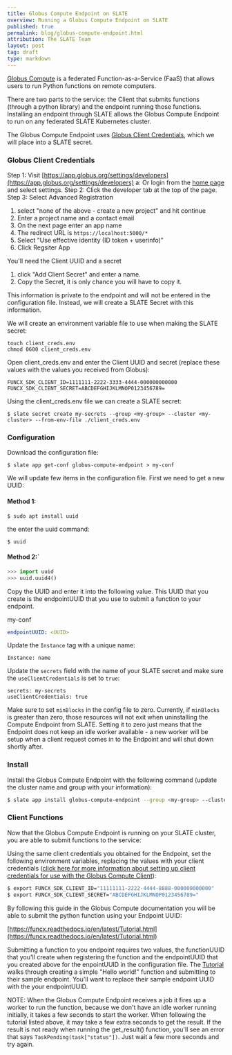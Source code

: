 ```yaml
---
title: Globus Compute Endpoint on SLATE
overview: Running a Globus Compute Endpoint on SLATE
published: true
permalink: blog/globus-compute-endpoint.html
attribution: The SLATE Team
layout: post
tag: draft
type: markdown
---
```


[Globus Compute](https://www.globus.org/compute) is a federated Function-as-a-Service (FaaS) that allows users to run Python functions on remote computers.

There are two parts to the service: the Client that submits functions (through a python library) and the endpoint running those functions. Installing an endpoint through SLATE allows the Globus Compute Endpoint to run on any federated SLATE Kubernetes cluster.

<!--end_excerpt-->

The Globus Compute Endpoint uses [Globus Client Credentials](https://docs.globus.org/api/auth/developer-guide/#register-app), which we will place into a SLATE secret.

### Globus Client Credentials

Step 1: Visit [https://app.globus.org/settings/developers](https://app.globus.org/settings/developers)
    a: Or login from the [home page](https://www.globus.org/) and select settings. 
Step 2: Click the developer tab at the top of the page. 
Step 3: Select Advanced Registration

1. select "none of the above - create a new project" and hit continue
1. Enter a project name and a contact email
1. On the next page enter an app name
1. The redirect URL is `https://localhost:5000/*`
1. Select "Use effective identity (ID token + userinfo)"
1. Click Regsiter App

You'll need the Client UUID and a secret

1. click "Add Client Secret" and enter a name. 
1. Copy the Secret, it is only chance you will have to copy it. 

This information is private to the endpoint and will not be entered in the configuration file. Instead, we will create a SLATE Secret with this information. 

We will create an environment variable file to use when making the SLATE secret:
```
touch client_creds.env
chmod 0600 client_creds.env
```

Open client_creds.env and enter the Client UUID and secret (replace these values with the values you received from Globus):
```
FUNCX_SDK_CLIENT_ID=1111111-2222-3333-4444-000000000000
FUNCX_SDK_CLIENT_SECRET=ABCDEFGHIJKLMNOP0123456789=
```

Using the client_creds.env file we can create a SLATE secret:
```
$ slate secret create my-secrets --group <my-group> --cluster <my-cluster> --from-env-file ./client_creds.env
```

### Configuration

Download the configuration file:
```
$ slate app get-conf globus-compute-endpoint > my-conf
```

We will update few items in the configuration file. First we need to get a new UUID:

#### Method 1: 

```
$ sudo apt install uuid
```
the enter the uuid command:
```
$ uuid
```

#### Method 2:`
```python
>>> import uuid
>>> uuid.uuid4()
```

Copy the UUID and enter it into the following value. This UUID that you create is the endpointUUID that you use to submit a function to your endpoint.

my-conf
```yaml
endpointUUID: <UUID>
```

Update the `Instance` tag with a unique name:
```
Instance: name
```

Update the `secrets` field with the name of your SLATE secret and make sure the `useClientCredentials` is set to `true`:
```
secrets: my-secrets
useClientCredentials: true
```

Make sure to set `minBlocks` in the config file to zero. Currently, if `minBlocks` is greater than zero, those resources will not exit when uninstalling the Compute Endpoint from SLATE. Setting it to zero just means that the Endpoint does not keep an idle worker available - a new worker will be setup when a client request comes in to the Endpoint and will shut down shortly after. 

### Install

Install the Globus Compute Endpoint with the following command (update the cluster name and group with your information):
```bash
$ slate app install globus-compute-endpoint --group <my-group> --cluster <my-cluster> --conf my-conf
```

### Client Functions

Now that the Globus Compute Endpoint is running on your SLATE cluster, you are able to submit functions to the service: 

Using the same client credentials you obtained for the Endpoint, set the following environment variables, replacing the values with your client credentials ([click here for more information about setting up client credentials for use with the Globus Compute Client](https://funcx.readthedocs.io/en/latest/sdk.html#client-credentials-with-clients)):

```bash
$ export FUNCX_SDK_CLIENT_ID="11111111-2222-4444-8888-000000000000"
$ export FUNCX_SDK_CLIENT_SECRET="ABCDEFGHIJKLMNOP0123456789="
```

By following this guide in the Globus Compute documentation you will be able to submit the python function using your Endpoint UUID: 

[https://funcx.readthedocs.io/en/latest/Tutorial.html](https://funcx.readthedocs.io/en/latest/Tutorial.html)

Submitting a function to you endpoint requires two values, the functionUUID that you'll create when registering the function and the endpointUUID that you created above for the enpointUUID in the configuration file. The [Tutorial](https://funcx.readthedocs.io/en/latest/Tutorial.html) walks through creating a simple "Hello world!" function and submitting to their sample endpoint. You'll want to replace their sample endpoint UUID  with the your endpointUUID.

NOTE: When the Globus Compute Endpoint receives a job it fires up a worker to run the function, because we don't have an idle worker running initially, it takes a few seconds to start the worker. When following the tutorial listed above, it may take a few extra seconds to get the result. If the result  is not ready  when running the get_result() function, you'll see an error that says `TaskPending(task["status"])`. Just wait a few more seconds and try again.

